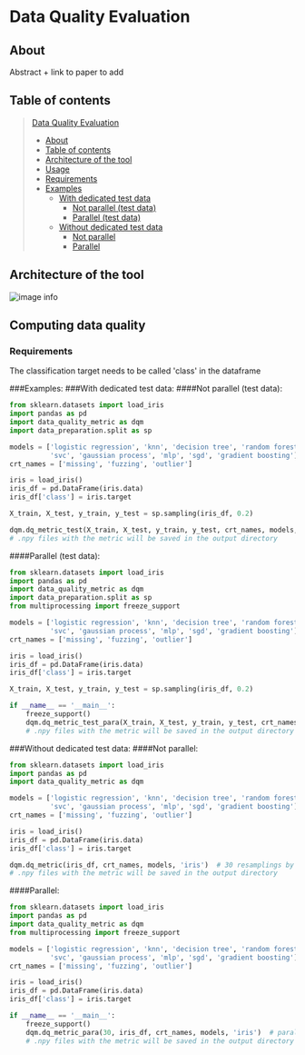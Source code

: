# Data Quality Evaluation

## About

Abstract + link to paper to add


## Table of contents

> [Data Quality Evaluation](#Data-Quality-Evaluation)
> * [About](#about)
> * [Table of contents](#table-of-contents)
> * [Architecture of the tool](#architecture-of-the-tool)
> * [Usage](#usage)
>  * [Requirements](#requirements)
>  * [Examples](#examples)
>    * [With dedicated test data](#with-dedicated-test-data)
>      * [Not parallel (test data)](#not-parallel-test-data)
>      * [Parallel (test data)](#parallel-test-data)
>    * [Without dedicated test data](#without-dedicated-test-data)
>      * [Not parallel](#not-parallel)
>      * [Parallel](#parallel)
## Architecture of the tool

![image info](./schema-data-quality-tool.png)

## Computing data quality
### Requirements
The classification target needs to be called 'class' in the dataframe

###Examples:
###With dedicated test data:
####Not parallel (test data):
```python
from sklearn.datasets import load_iris
import pandas as pd
import data_quality_metric as dqm
import data_preparation.split as sp

models = ['logistic regression', 'knn', 'decision tree', 'random forest', 'ada boost', 'naive bayes', 'xgboost',
          'svc', 'gaussian process', 'mlp', 'sgd', 'gradient boosting']
crt_names = ['missing', 'fuzzing', 'outlier']

iris = load_iris()
iris_df = pd.DataFrame(iris.data)
iris_df['class'] = iris.target

X_train, X_test, y_train, y_test = sp.sampling(iris_df, 0.2)

dqm.dq_metric_test(X_train, X_test, y_train, y_test, crt_names, models, 'iris')
# .npy files with the metric will be saved in the output directory
```
####Parallel (test data):
```python
from sklearn.datasets import load_iris
import pandas as pd
import data_quality_metric as dqm
import data_preparation.split as sp
from multiprocessing import freeze_support

models = ['logistic regression', 'knn', 'decision tree', 'random forest', 'ada boost', 'naive bayes', 'xgboost',
          'svc', 'gaussian process', 'mlp', 'sgd', 'gradient boosting']
crt_names = ['missing', 'fuzzing', 'outlier']

iris = load_iris()
iris_df = pd.DataFrame(iris.data)
iris_df['class'] = iris.target

X_train, X_test, y_train, y_test = sp.sampling(iris_df, 0.2)

if __name__ == '__main__':
    freeze_support()
    dqm.dq_metric_test_para(X_train, X_test, y_train, y_test, crt_names, models, 'iris')  # parallel on models
    # .npy files with the metric will be saved in the output directory
```
###Without dedicated test data:
####Not parallel:
```python
from sklearn.datasets import load_iris
import pandas as pd
import data_quality_metric as dqm

models = ['logistic regression', 'knn', 'decision tree', 'random forest', 'ada boost', 'naive bayes', 'xgboost',
          'svc', 'gaussian process', 'mlp', 'sgd', 'gradient boosting']
crt_names = ['missing', 'fuzzing', 'outlier']

iris = load_iris()
iris_df = pd.DataFrame(iris.data)
iris_df['class'] = iris.target

dqm.dq_metric(iris_df, crt_names, models, 'iris')  # 30 resamplings by default
# .npy files with the metric will be saved in the output directory
```
####Parallel:
```python
from sklearn.datasets import load_iris
import pandas as pd
import data_quality_metric as dqm
from multiprocessing import freeze_support

models = ['logistic regression', 'knn', 'decision tree', 'random forest', 'ada boost', 'naive bayes', 'xgboost',
          'svc', 'gaussian process', 'mlp', 'sgd', 'gradient boosting']
crt_names = ['missing', 'fuzzing', 'outlier']

iris = load_iris()
iris_df = pd.DataFrame(iris.data)
iris_df['class'] = iris.target

if __name__ == '__main__':
    freeze_support()
    dqm.dq_metric_para(30, iris_df, crt_names, models, 'iris')  # parallel on the 30 resamplings
    # .npy files with the metric will be saved in the output directory
```
